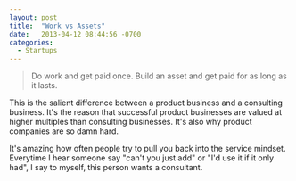 ```yaml
---
layout: post
title:  "Work vs Assets"
date:   2013-04-12 08:44:56 -0700
categories:
  - Startups
---
```


 

 > Do work and get paid once. Build an asset and get paid for as long as it lasts.

 This is the salient difference between a product business and a consulting business. It's the reason that successful product businesses are valued at higher multiples than consulting businesses. It's also why product companies are so damn hard.

It's amazing how often people try to pull you back into the service mindset. Everytime I hear someone say "can't you just add" or "I'd use it if it only had", I say to myself, this person wants a consultant.

